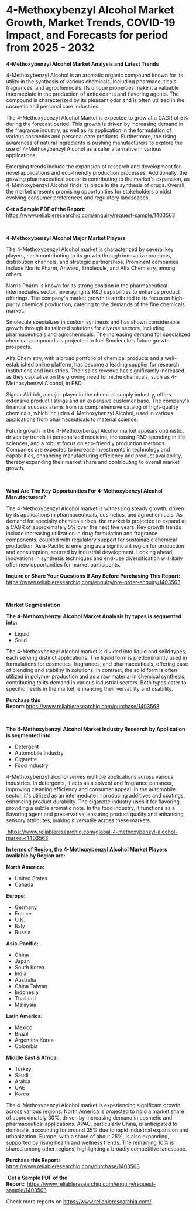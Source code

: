 <p><h1>4-Methoxybenzyl Alcohol Market Growth, Market Trends, COVID-19 Impact, and Forecasts for period from 2025 - 2032</h1></p><p><strong>4-Methoxybenzyl Alcohol Market Analysis and Latest Trends</strong></p>
<p><p>4-Methoxybenzyl Alcohol is an aromatic organic compound known for its utility in the synthesis of various chemicals, including pharmaceuticals, fragrances, and agrochemicals. Its unique properties make it a valuable intermediate in the production of antioxidants and flavoring agents. The compound is characterized by its pleasant odor and is often utilized in the cosmetic and personal care industries.</p><p>The 4-Methoxybenzyl Alcohol Market is expected to grow at a CAGR of 5% during the forecast period. This growth is driven by increasing demand in the fragrance industry, as well as its application in the formulation of various cosmetics and personal care products. Furthermore, the rising awareness of natural ingredients is pushing manufacturers to explore the use of 4-Methoxybenzyl Alcohol as a safer alternative in various applications. </p><p>Emerging trends include the expansion of research and development for novel applications and eco-friendly production processes. Additionally, the growing pharmaceutical sector is contributing to the market's expansion, as 4-Methoxybenzyl Alcohol finds its place in the synthesis of drugs. Overall, the market presents promising opportunities for stakeholders amidst evolving consumer preferences and regulatory landscapes.</p></p>
<p><strong>Get a Sample PDF of the Report:&nbsp;</strong> <a href="https://www.reliableresearchiq.com/enquiry/request-sample/1403563?utm_campaign=1870&utm_medium=2&utm_source=Github&utm_content=ia&utm_term=13012025&utm_id=4-methoxybenzyl-alcohol">https://www.reliableresearchiq.com/enquiry/request-sample/1403563</a></p>
<p>&nbsp;</p>
<p><strong>4-Methoxybenzyl Alcohol Major Market Players</strong></p>
<p><p>The 4-Methoxybenzyl Alcohol market is characterized by several key players, each contributing to its growth through innovative products, distribution channels, and strategic partnerships. Prominent companies include Norris Pharm, Anward, Smolecule, and Alfa Chemistry, among others.</p><p>Norris Pharm is known for its strong position in the pharmaceutical intermediates sector, leveraging its R&D capabilities to enhance product offerings. The company's market growth is attributed to its focus on high-purity chemical production, catering to the demands of the fine chemicals market. </p><p>Smolecule specializes in custom synthesis and has shown considerable growth through its tailored solutions for diverse sectors, including pharmaceuticals and agrochemicals. The increasing demand for specialized chemical compounds is projected to fuel Smolecule's future growth prospects.</p><p>Alfa Chemistry, with a broad portfolio of chemical products and a well-established online platform, has become a leading supplier for research institutions and industries. Their sales revenue has significantly increased as they capitalize on the growing need for niche chemicals, such as 4-Methoxybenzyl Alcohol, in R&D.</p><p>Sigma-Aldrich, a major player in the chemical supply industry, offers extensive product listings and an expansive customer base. The company's financial success stems from its comprehensive catalog of high-quality chemicals, which includes 4-Methoxybenzyl Alcohol, used in various applications from pharmaceuticals to material science. </p><p>Future growth in the 4-Methoxybenzyl Alcohol market appears optimistic, driven by trends in personalized medicine, increasing R&D spending in life sciences, and a robust focus on eco-friendly production methods. Companies are expected to increase investments in technology and capabilities, enhancing manufacturing efficiency and product availability, thereby expanding their market share and contributing to overall market growth.</p></p>
<p>&nbsp;</p>
<p><strong>What Are The Key Opportunities For 4-Methoxybenzyl Alcohol Manufacturers?</strong></p>
<p><p>The 4-Methoxybenzyl Alcohol market is witnessing steady growth, driven by its applications in pharmaceuticals, cosmetics, and agrochemicals. As demand for specialty chemicals rises, the market is projected to expand at a CAGR of approximately 5% over the next five years. Key growth trends include increasing utilization in drug formulation and fragrance components, coupled with regulatory support for sustainable chemical production. Asia-Pacific is emerging as a significant region for production and consumption, spurred by industrial development. Looking ahead, innovations in synthesis techniques and end-use diversification will likely offer new opportunities for market participants.</p></p>
<p><strong>Inquire or Share Your Questions If Any Before Purchasing This Report:</strong> <a href="https://www.reliableresearchiq.com/enquiry/pre-order-enquiry/1403563?utm_campaign=1870&utm_medium=2&utm_source=Github&utm_content=ia&utm_term=13012025&utm_id=4-methoxybenzyl-alcohol">https://www.reliableresearchiq.com/enquiry/pre-order-enquiry/1403563</a></p>
<p>&nbsp;</p>
<p><strong>Market Segmentation</strong></p>
<p><strong>The 4-Methoxybenzyl Alcohol Market Analysis by types is segmented into:</strong></p>
<p><ul><li>Liquid</li><li>Solid</li></ul></p>
<p><p>The 4-Methoxybenzyl Alcohol market is divided into liquid and solid types, each serving distinct applications. The liquid form is predominantly used in formulations for cosmetics, fragrances, and pharmaceuticals, offering ease of blending and stability in solutions. In contrast, the solid form is often utilized in polymer production and as a raw material in chemical synthesis, contributing to its demand in various industrial sectors. Both types cater to specific needs in the market, enhancing their versatility and usability.</p></p>
<p><strong>Purchase this Report:&nbsp;</strong><a href="https://www.reliableresearchiq.com/purchase/1403563?utm_campaign=1870&utm_medium=2&utm_source=Github&utm_content=ia&utm_term=13012025&utm_id=4-methoxybenzyl-alcohol">https://www.reliableresearchiq.com/purchase/1403563</a></p>
<p>&nbsp;</p>
<p><strong>The 4-Methoxybenzyl Alcohol Market Industry Research by Application is segmented into:</strong></p>
<p><ul><li>Detergent</li><li>Automobile Industry</li><li>Cigarette</li><li>Food Industry</li></ul></p>
<p><p>4-Methoxybenzyl alcohol serves multiple applications across various industries. In detergents, it acts as a solvent and fragrance enhancer, improving cleaning efficiency and consumer appeal. In the automobile sector, it's utilized as an intermediate in producing additives and coatings, enhancing product durability. The cigarette industry uses it for flavoring, providing a subtle aromatic note. In the food industry, it functions as a flavoring agent and preservative, ensuring product quality and enhancing sensory attributes, making it versatile across these markets.</p></p>
<p><a href="https://www.reliableresearchiq.com/global-4-methoxybenzyl-alcohol-market-r1403563?utm_campaign=1870&utm_medium=2&utm_source=Github&utm_content=ia&utm_term=13012025&utm_id=4-methoxybenzyl-alcohol">&nbsp;https://www.reliableresearchiq.com/global-4-methoxybenzyl-alcohol-market-r1403563</a></p>
<p><strong>In terms of Region, the 4-Methoxybenzyl Alcohol Market Players available by Region are:</strong></p>
<p>
    <p> <strong> North America: </strong>
        <ul>
            <li>United States</li>
            <li>Canada</li>
        </ul>
        </p> 
    <p> <strong> Europe: </strong>
        <ul>
            <li>Germany</li>
            <li>France</li>
            <li>U.K.</li>
            <li>Italy</li>
            <li>Russia</li>
        </ul>
        </p> 
    <p> <strong> Asia-Pacific: </strong>
        <ul>
            <li>China</li>
            <li>Japan</li>
            <li>South Korea</li>
            <li>India</li>
            <li>Australia</li>
            <li>China Taiwan</li>
            <li>Indonesia</li>
            <li>Thailand</li>
            <li>Malaysia</li>
        </ul>
        </p> 
    <p> <strong> Latin America: </strong>
        <ul>
            <li>Mexico</li>
            <li>Brazil</li>
            <li>Argentina Korea</li>
            <li>Colombia</li>
        </ul>
        </p> 
    <p> <strong> Middle East & Africa: </strong>
        <ul>
            <li>Turkey</li>
            <li>Saudi</li>
            <li>Arabia</li>
            <li>UAE</li>
            <li>Korea</li>
        </ul>
    </p>
    </p>
<p><p>The 4-Methoxybenzyl Alcohol market is experiencing significant growth across various regions. North America is projected to hold a market share of approximately 30%, driven by increasing demand in cosmetic and pharmaceutical applications. APAC, particularly China, is anticipated to dominate, accounting for around 35% due to rapid industrial expansion and urbanization. Europe, with a share of about 25%, is also expanding, supported by rising health and wellness trends. The remaining 10% is shared among other regions, highlighting a broadly competitive landscape.</p></p>
<p><strong>Purchase this Report: </strong><a href="https://www.reliableresearchiq.com/purchase/1403563?utm_campaign=1870&utm_medium=2&utm_source=Github&utm_content=ia&utm_term=13012025&utm_id=4-methoxybenzyl-alcohol">https://www.reliableresearchiq.com/purchase/1403563</a></p>
<p>&nbsp;<strong>Get a Sample PDF of the Report:&nbsp;&nbsp;</strong><a href="https://www.reliableresearchiq.com/enquiry/request-sample/1403563?utm_campaign=1870&utm_medium=2&utm_source=Github&utm_content=ia&utm_term=13012025&utm_id=4-methoxybenzyl-alcohol">https://www.reliableresearchiq.com/enquiry/request-sample/1403563</a></p>
<p><strong></strong></p>
<p>Check more reports on <a href="https://www.reliableresearchiq.com/?utm_campaign=1870&utm_medium=2&utm_source=Github&utm_content=ia&utm_term=13012025&utm_id=4-methoxybenzyl-alcohol">https://www.reliableresearchiq.com/</a></p>